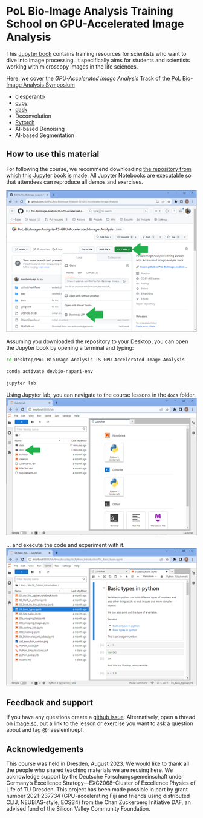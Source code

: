 # PoL Bio-Image Analysis Training School on GPU-Accelerated Image Analysis

This [Jupyter book](https://jupyterbook.org/) contains training resources for scientists who want to dive into image processing.
It specifically aims for students and scientists working with microscopy images in the life sciences.

Here, we cover the *GPU-Accelerated Image Analysis* Track of the [PoL Bio-Image Analysis Symposium](https://biopol-training.eventmember.de/)

* [clesperanto](https://clesperanto.github.io/)
* [cupy](https://cupy.dev/)
* [dask](https://www.dask.org/)
* Deconvolution
* [Pytorch](https://pytorch.org/)
* AI-based Denoising
* AI-based Segmentation

## How to use this material

For following the course, we recommend downloading [the repository from which this Jupyter book is made](https://github.com/BiAPoL/PoL-BioImage-Analysis-TS-GPU-Accelerated-Image-Analysis).
All Jupyter Notebooks are executable so that attendees can reproduce all demos and exercises.

![img.png](how_to_download.png)

Assuming you downloaded the repository to your Desktop, you can open the Jupyter book by opening a terminal and typing:

```bash
cd Desktop/PoL-BioImage-Analysis-TS-GPU-Accelerated-Image-Analysis
```
```bash
conda activate devbio-napari-env
```
```bash
jupyter lab
```

Using Jupyter lab, you can navigate to the course lessons in the `docs` folder.
![img.png](jupyterlab.png)

... and execute the code and experiment with it.
![img.png](jupyterlab2.png)

## Feedback and support

If you have any questions create a [github issue](https://github.com/BiAPoL/PoL-BioImage-Analysis-TS-GPU-Accelerated-Image-Analysis/issues).
Alternatively, open a thread on [image.sc](https://image.sc), put a link to the lesson or exercise you want to ask a question about and tag @haesleinhuepf.

## Acknowledgements

This course was held in Dresden, August 2023.
We would like to thank all the people who shared teaching materials we are reusing here.
We acknowledge support by the Deutsche Forschungsgemeinschaft under Germany’s Excellence Strategy—EXC2068–Cluster of Excellence Physics of Life of TU Dresden.
This project has been made possible in part by grant number 2021-237734 (GPU-accelerating Fiji and friends using distributed CLIJ, NEUBIAS-style, EOSS4) from the Chan Zuckerberg Initiative DAF, an advised fund of the Silicon Valley Community Foundation.

